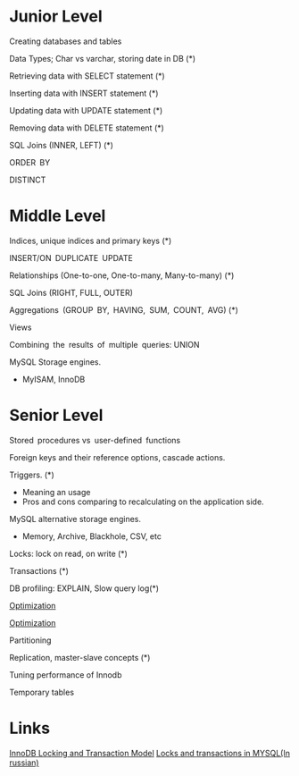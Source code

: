# Junior Level

Creating databases and tables

Data Types; Char vs varchar, storing date in DB (*)

Retrieving data with SELECT statement (*)

Inserting data with INSERT statement (*)

Updating data with UPDATE statement (*)

Removing data with DELETE statement (*)

SQL Joins (INNER, LEFT) (*)

ORDER BY

DISTINCT


# Middle Level

Indices, unique indices and primary keys (*) 

INSERT/ON DUPLICATE UPDATE

Relationships (One-to-one, One-to-many, Many-to-many) (*)

SQL Joins (RIGHT, FULL, OUTER)

Aggregations (GROUP BY, HAVING, SUM, COUNT, AVG) (*)

Views

Combining the results of multiple queries: UNION

MySQL Storage engines. 
* MyISAM, InnoDB

# Senior Level
Stored procedures vs user-defined functions

Foreign keys and their reference options, cascade actions.

Triggers. (*)
* Meaning an usage 
* Pros and cons comparing to recalculating on the application side.

MySQL alternative storage engines. 
* Memory, Archive, Blackhole, CSV, etc

Locks: lock on read, on write (*)

Transactions (*)

DB profiling: EXPLAIN, Slow query log(*) 

[Optimization](https://dev.mysql.com/doc/refman/8.0/en/optimization.html)

[Optimization](https://dev.mysql.com/doc/refman/8.0/en/optimization.html)

Partitioning 

Replication, master-slave concepts (*)

Tuning performance of Innodb

Temporary tables

# Links
[InnoDB Locking and Transaction Model](https://dev.mysql.com/doc/refman/5.7/en/innodb-locking-transaction-model.html)
[Locks and transactions in MYSQL(In russian)](https://zinvapel.github.io/prog/database/2018/10/04/mysqlc-transaction/)